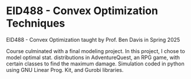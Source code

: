 # EID488 - Convex Optimization Techniques

EID488 - Convex Optimization taught by Prof. Ben Davis in Spring 2025

Course culminated with a final modeling project. In this project, I chose to model optimal stat. distributions in AdventureQuest, an RPG game, with certain classes to find the maximum damage. Simulation coded in python using GNU Linear Prog. Kit, and Gurobi libraries. 
